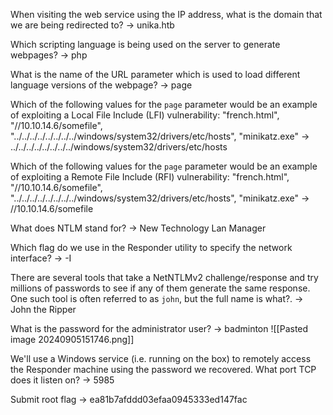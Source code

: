 When visiting the web service using the IP address, what is the domain that we are being redirected to?
-> unika.htb

Which scripting language is being used on the server to generate webpages?
-> php

What is the name of the URL parameter which is used to load different language versions of the webpage?
-> page

Which of the following values for the `page` parameter would be an example of exploiting a Local File Include (LFI) vulnerability: "french.html", "//10.10.14.6/somefile", "../../../../../../../../windows/system32/drivers/etc/hosts", "minikatz.exe"
-> ../../../../../../../../windows/system32/drivers/etc/hosts

Which of the following values for the `page` parameter would be an example of exploiting a Remote File Include (RFI) vulnerability: "french.html", "//10.10.14.6/somefile", "../../../../../../../../windows/system32/drivers/etc/hosts", "minikatz.exe"
-> //10.10.14.6/somefile

What does NTLM stand for?
-> New Technology Lan Manager

Which flag do we use in the Responder utility to specify the network interface?
-> -I

There are several tools that take a NetNTLMv2 challenge/response and try millions of passwords to see if any of them generate the same response. One such tool is often referred to as `john`, but the full name is what?.
-> John the Ripper

What is the password for the administrator user?
-> badminton
![[Pasted image 20240905151746.png]]

We'll use a Windows service (i.e. running on the box) to remotely access the Responder machine using the password we recovered. What port TCP does it listen on?
-> 5985

Submit root flag
->
ea81b7afddd03efaa0945333ed147fac
